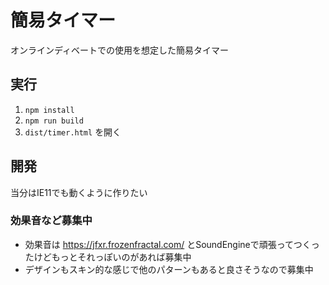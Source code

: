 # 簡易タイマー

オンラインディベートでの使用を想定した簡易タイマー

## 実行

1. `npm install`
1. `npm run build`
1. `dist/timer.html` を開く

## 開発

当分はIE11でも動くように作りたい

### 効果音など募集中

* 効果音は https://jfxr.frozenfractal.com/ とSoundEngineで頑張ってつくったけどもっとそれっぽいのがあれば募集中
* デザインもスキン的な感じで他のパターンもあると良さそうなので募集中
